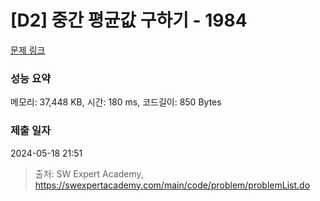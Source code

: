 # [D2] 중간 평균값 구하기 - 1984 

[문제 링크](https://swexpertacademy.com/main/code/problem/problemDetail.do?contestProbId=AV5Pw_-KAdcDFAUq) 

### 성능 요약

메모리: 37,448 KB, 시간: 180 ms, 코드길이: 850 Bytes

### 제출 일자

2024-05-18 21:51



> 출처: SW Expert Academy, https://swexpertacademy.com/main/code/problem/problemList.do